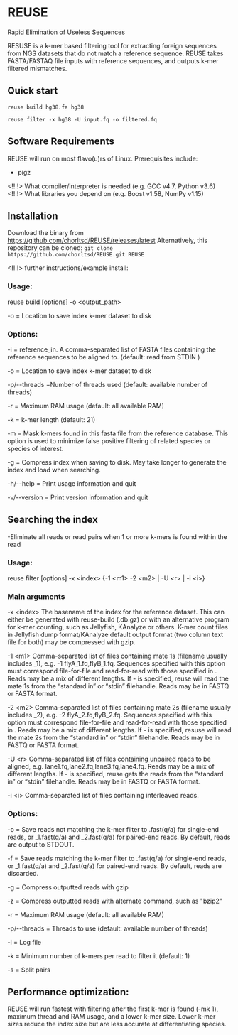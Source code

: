 # REUSE
Rapid Elimination of Useless Sequences

RESUSE is a k-mer based filtering tool for extracting foreign sequences from NGS datasets that do not match a reference sequence.
REUSE takes FASTA/FASTAQ file inputs with reference sequences, and outputs k-mer filtered mismatches.


## Quick start
`reuse build hg38.fa hg38`

`reuse filter -x hg38 -U input.fq -o filtered.fq`


## Software Requirements
REUSE will run on most flavo(u)rs of Linux. Prerequisites include:
- pigz

<!!!!> What compiler/interpreter is needed (e.g. GCC v4.7, Python v3.6)<marked>
<!!!!> What libraries you depend on (e.g. Boost v1.58, NumPy v1.15)


## Installation
Download the binary from https://github.com/chorltsd/REUSE/releases/latest
Alternatively, this repository can be cloned:
`git clone https://github.com/chorltsd/REUSE.git REUSE`

<!!!!> further instructions/example install:
### Usage:
reuse build [options] -o \<output_path\>

-o = Location to save index k-mer dataset to disk


### Options:
-i = reference_in.  A comma-separated list of FASTA files containing the reference sequences to be aligned to.  (default: read from STDIN )

-o = Location to save index k-mer dataset to disk

-p/--threads =Number of threads used (default: available number of threads)

-r = Maximum RAM usage (default: all available RAM)

-k = k-mer length (default: 21)

-m = Mask k-mers found in this fasta file from the reference database. This option is used to minimize false positive filtering of related species or species of interest.

-g = Compress index when saving to disk. May take longer to generate the index and load when searching.

-h/--help = Print usage information and quit

-v/--version = Print version information and quit



## Searching the index
-Eliminate all reads or read pairs when 1 or more k-mers is found within the read

### Usage:
reuse filter [options] -x \<index\> \{-1 \<m1\> -2 \<m2\> | -U \<r\> | -i \<i\>\}

### Main arguments
-x \<index\>
The basename of the index for the reference dataset. This can either be generated with reuse-build (.db.gz) or with an alternative program for k-mer counting, such as Jellyfish, KAnalyze or others. K-mer count files in Jellyfish dump format/KAnalyze default output format (two column text file for both) may be compressed with gzip.

-1 \<m1\>
Comma-separated list of files containing mate 1s (filename usually includes _1), e.g. -1 flyA_1.fq,flyB_1.fq. Sequences specified with this option must correspond file-for-file and read-for-read with those specified in <m2>. Reads may be a mix of different lengths. If - is specified, reuse will read the mate 1s from the “standard in” or “stdin” filehandle. Reads may be in FASTQ or FASTA format.

-2 \<m2\>
Comma-separated list of files containing mate 2s (filename usually includes _2), e.g. -2 flyA_2.fq,flyB_2.fq. Sequences specified with this option must correspond file-for-file and read-for-read with those specified in <m1>. Reads may be a mix of different lengths. If - is specified, resuse will read the mate 2s from the “standard in” or “stdin” filehandle. Reads may be in FASTQ or FASTA format.

-U \<r\>
Comma-separated list of files containing unpaired reads to be aligned, e.g. lane1.fq,lane2.fq,lane3.fq,lane4.fq. Reads may be a mix of different lengths. If - is specified, reuse gets the reads from the “standard in” or “stdin” filehandle. Reads may be in FASTQ or FASTA format.
  
-i \<i\>
Comma-separated list of files containing interleaved reads. 


### Options:
-o <output> = Save reads not matching the k-mer filter to <output>.fast(q/a) for single-end reads, or <output>_1.fast(q/a) and <output>_2.fast(q/a) for paired-end reads. By default, reads are output to STDOUT.
  
-f <filtered> = Save reads matching the k-mer filter to <filtered>.fast(q/a) for single-end reads, or <filtered>_1.fast(q/a) and <filtered>_2.fast(q/a) for paired-end reads. By default, reads are discarded.
  
-g = Compress outputted reads with gzip

-z <command> = Compress outputted reads with alternate command, such as "bzip2"

-r = Maximum RAM usage (default: all available RAM)

-p/--threads = Threads to use (default: available number of threads)

-l <log> = Log file
  
-k = Minimum number of k-mers per read to filter it (default: 1)

-s = Split pairs


## Performance optimization:
REUSE will run fastest with filtering after the first k-mer is found (-mk 1), maximum thread and RAM usage, and a lower k-mer size. Lower k-mer sizes reduce the index size but are less accurate at differentiating species.

